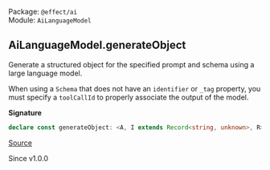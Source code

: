 Package: `@effect/ai`<br />
Module: `AiLanguageModel`<br />

## AiLanguageModel.generateObject

Generate a structured object for the specified prompt and schema using a
large language model.

When using a `Schema` that does not have an `identifier` or `_tag`
property, you must specify a `toolCallId` to properly associate the
output of the model.

**Signature**

```ts
declare const generateObject: <A, I extends Record<string, unknown>, R>(options: GenerateObjectOptions<A, I, R>) => Effect.Effect<AiResponse.WithStructuredOutput<A>, AiError, AiLanguageModel | R>
```

[Source](https://github.com/Effect-TS/effect/tree/main/packages/ai/ai/src/AiLanguageModel.ts#L565)

Since v1.0.0